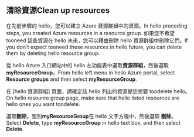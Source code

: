 ## <a name="clean-up-resources"></a><span data-ttu-id="57a08-101">清除資源</span><span class="sxs-lookup"><span data-stu-id="57a08-101">Clean up resources</span></span>

<span data-ttu-id="57a08-102">在先前步驟的 hello，您可以建立 Azure 資源群組中的資源。</span><span class="sxs-lookup"><span data-stu-id="57a08-102">In hello preceding steps, you created Azure resources in a resource group.</span></span> <span data-ttu-id="57a08-103">如果您不希望 tooneed 這些資源在 hello 未來，您可以藉由刪除 hello 資源群組中刪除它們。</span><span class="sxs-lookup"><span data-stu-id="57a08-103">If you don't expect tooneed these resources in hello future, you can delete them by deleting hello resource group.</span></span>
 
<span data-ttu-id="57a08-104">從 hello Azure 入口網站中的 hello 左功能表中選取**資源群組**，然後選取  **myResourceGroup**。</span><span class="sxs-lookup"><span data-stu-id="57a08-104">From hello left menu in hello Azure portal, select **Resource groups** and then select **myResourceGroup**.</span></span>

<span data-ttu-id="57a08-105">在 [hello 資源群組] 頁面，請確定該 hello 列出的資源是您想要 toodelete hello。</span><span class="sxs-lookup"><span data-stu-id="57a08-105">On hello resource group page, make sure that hello listed resources are hello ones you want toodelete.</span></span>

<span data-ttu-id="57a08-106">選取**刪除**，型別**myResourceGroup**在 hello 文字方塊中，然後選取 **刪除**。</span><span class="sxs-lookup"><span data-stu-id="57a08-106">Select **Delete**, type **myResourceGroup** in hello text box, and then select **Delete**.</span></span>
